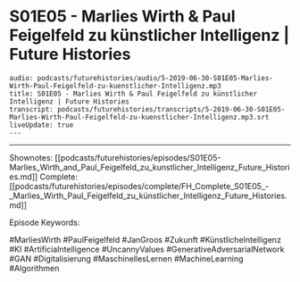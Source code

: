 # S01E05 - Marlies Wirth & Paul Feigelfeld zu künstlicher Intelligenz | Future Histories

```audio-note
audio: podcasts/futurehistories/audio/5-2019-06-30-S01E05-Marlies-Wirth-Paul-Feigelfeld-zu-kuenstlicher-Intelligenz.mp3
title: S01E05 - Marlies Wirth & Paul Feigelfeld zu künstlicher Intelligenz | Future Histories
transcript: podcasts/futurehistories/transcripts/5-2019-06-30-S01E05-Marlies-Wirth-Paul-Feigelfeld-zu-kuenstlicher-Intelligenz.mp3.srt
liveUpdate: true
---

```
---

Shownotes: [[podcasts/futurehistories/episodes/S01E05-Marlies_Wirth_and_Paul_Feigelfeld_zu_kunstlicher_Intelligenz_Future_Histories.md]]
Complete: [[podcasts/futurehistories/episodes/complete/FH_Complete_S01E05_-_Marlies_Wirth_Paul_Feigelfeld_zu_künstlicher_Intelligenz_Future_Histories.md]]


Episode Keywords:

#MarliesWirth #PaulFeigelfeld #JanGroos #Zukunft #KünstlicheIntelligenz #KI #ArtificiaIntelligence #UncannyValues #GenerativeAdversarialNetwork #GAN #Digitalisierung #MaschinellesLernen #MachineLearning #Algorithmen
